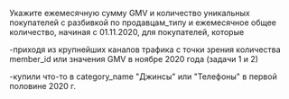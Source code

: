 Укажите ежемесячную сумму GMV и количество уникальных покупателей с разбивкой по продавцам_типу и ежемесячное общее количество, начиная с 01.11.2020, для покупателей, которые 

-приходя из крупнейших каналов трафика с точки зрения количества member_id или значения GMV в ноябре 2020 года (задачи 1 и 2) 

-купили что-то в category_name "Джинсы" или "Телефоны" в первой половине 2020 г.
